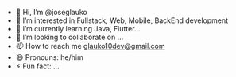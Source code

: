 - 👋 Hi, I’m @joseglauko
- 👀 I’m interested in Fullstack, Web, Mobile, BackEnd development
- 🌱 I’m currently learning Java, Flutter...
- 💞️ I’m looking to collaborate on ...
- 📫 How to reach me glauko10dev@gmail.com
- 😄 Pronouns: he/him
- ⚡ Fun fact: ...

<!---
joseglauko/joseglauko is a ✨ special ✨ repository because its `README.md` (this file) appears on your GitHub profile.
You can click the Preview link to take a look at your changes.
--->

